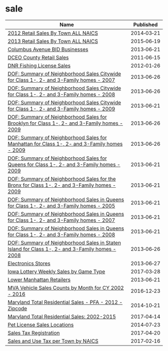 # sale

Name | Published
---- | ---------
[2012 Retail Sales By Town ALL NAICS](../datasets/hyim-e6nq.md) | 2014&#x2011;03&#x2011;21
[2013 Retail Sales By Town ALL NAICS](../datasets/iiu4-tbfp.md) | 2015&#x2011;06&#x2011;19
[Columbus Avenue BID Businesses](../datasets/h5nh-eqde.md) | 2013&#x2011;06&#x2011;21
[DCEO County Retail Sales](../datasets/q9xi-hgtu.md) | 2011&#x2011;06&#x2011;15
[DNR Fishing License Sales](../datasets/ie6w-7vym.md) | 2012&#x2011;01&#x2011;26
[DOF: Summary of Neighborhood Sales Citywide for Class 1-, 2- and 3-Family homes - 2007](../datasets/hdu7-ujt4.md) | 2013&#x2011;06&#x2011;26
[DOF: Summary of Neighborhood Sales Citywide for Class 1-, 2- and 3-Family homes - 2008](../datasets/ugc2-6t2g.md) | 2013&#x2011;06&#x2011;26
[DOF: Summary of Neighborhood Sales Citywide for Class 1-, 2- and 3-Family homes - 2009](../datasets/5ps9-yuef.md) | 2013&#x2011;06&#x2011;21
[DOF: Summary of Neighborhood Sales for Brooklyn for Class 1-, 2- and 3-Family homes - 2009](../datasets/nbun-a9vi.md) | 2013&#x2011;06&#x2011;26
[DOF: Summary of Neighborhood Sales for Manhattan for Class 1-, 2- and 3-Family homes - 2009](../datasets/5yay-3jd5.md) | 2013&#x2011;06&#x2011;26
[DOF: Summary of Neighborhood Sales for Queens for Class 1-, 2- and 3-Family homes - 2009](../datasets/948r-3ads.md) | 2013&#x2011;06&#x2011;21
[DOF: Summary of Neighborhood Sales for the Bronx for Class 1-, 2- and 3-Family homes - 2009](../datasets/w4v6-3sdt.md) | 2013&#x2011;06&#x2011;21
[DOF: Summary of Neighborhood Sales in Queens for Class 1-, 2- and 3-Family homes - 2005](../datasets/7fnf-kyf4.md) | 2013&#x2011;06&#x2011;21
[DOF: Summary of Neighborhood Sales in Queens for Class 1-, 2- and 3-Family homes - 2007](../datasets/hcv4-fhfs.md) | 2013&#x2011;06&#x2011;21
[DOF: Summary of Neighborhood Sales in Queens for Class 1-, 2- and 3-Family homes - 2008](../datasets/aa5u-mys6.md) | 2013&#x2011;06&#x2011;21
[DOF: Summary of Neighborhood Sales in Staten Island for Class 1-, 2- and 3-Family homes - 2008](../datasets/rp8m-vm93.md) | 2013&#x2011;06&#x2011;26
[Electronics Stores](../datasets/xszr-btpb.md) | 2013&#x2011;06&#x2011;27
[Iowa Lottery Weekly Sales by Game Type](../datasets/2zsw-fax5.md) | 2017&#x2011;03&#x2011;28
[Lower Manhattan Retailers](../datasets/cw88-qpsr.md) | 2013&#x2011;06&#x2011;21
[MVA Vehicle Sales Counts by Month for CY 2002 - 2016](../datasets/un65-7ipd.md) | 2016&#x2011;12&#x2011;23
[Maryland Total Residential Sales - PFA - 2012 - Zipcode](../datasets/ag7x-nwtv.md) | 2014&#x2011;10&#x2011;21
[Maryland Total Residential Sales: 2002-2015](../datasets/2vre-ahnq.md) | 2017&#x2011;04&#x2011;14
[Pet License Sales Locations](../datasets/mwyh-gr8i.md) | 2014&#x2011;07&#x2011;23
[Sales Tax Registration](../datasets/qxyi-45qt.md) | 2017&#x2011;04&#x2011;20
[Sales and Use Tax per Town by NAICS](../datasets/rkm7-uwkb.md) | 2017&#x2011;02&#x2011;16


